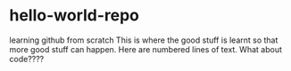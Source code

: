 # hello-world-repo
learning github from scratch
This is where the good stuff is learnt so that more good stuff can happen.
Here are numbered lines of text.
What about code????

